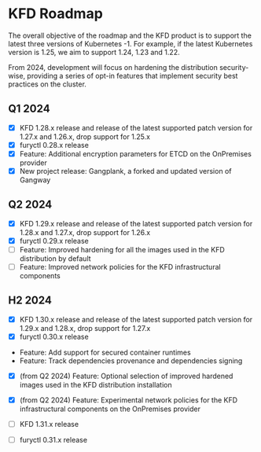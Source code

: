 # KFD Roadmap

The overall objective of the roadmap and the KFD product is to support the latest three versions of Kubernetes -1. For example, if the latest Kubernetes version is 1.25, we aim to support 1.24, 1.23 and 1.22.

From 2024, development will focus on hardening the distribution security-wise, providing a series of opt-in features that implement security best practices on the cluster.

## Q1 2024

- [x] KFD 1.28.x release and release of the latest supported patch version for 1.27.x and 1.26.x, drop support for 1.25.x
- [x] furyctl 0.28.x release
- [x] Feature: Additional encryption parameters for ETCD on the OnPremises provider
- [x] New project release: Gangplank, a forked and updated version of Gangway

## Q2 2024

- [x] KFD 1.29.x release and release of the latest supported patch version for 1.28.x and 1.27.x, drop support for 1.26.x
- [x] furyctl 0.29.x release
- [ ] Feature: Improved hardening for all the images used in the KFD distribution by default
- [ ] Feature: Improved network policies for the KFD infrastructural components

## H2 2024

- [x] KFD 1.30.x release and release of the latest supported patch version for 1.29.x and 1.28.x, drop support for 1.27.x
- [x] furyctl 0.30.x release
- Feature: Add support for secured container runtimes
- Feature: Track dependencies provenance and dependencies signing
- [x] (from Q2 2024) Feature: Optional selection of improved hardened images used in the KFD distribution installation
- [x] (from Q2 2024) Feature: Experimental network policies for the KFD infrastructural components on the OnPremises provider
- [ ] KFD 1.31.x release
- [ ] furyctl 0.31.x release


